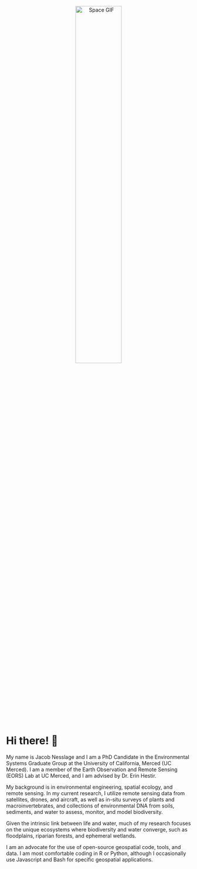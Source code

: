 <div align="center">
  <img src="https://media.giphy.com/media/l0ExmuVtODPWy0xP2/giphy.gif" width="50%" alt="Space GIF">
</div>

Hi there! 👋
======

My name is Jacob Nesslage and I am a PhD Candidate in the Environmental Systems Graduate Group at the University of California, Merced (UC Merced). I am a member of the Earth Observation and Remote Sensing (EORS) Lab at UC Merced, and I am advised by Dr. Erin Hestir.

My background is in environmental engineering, spatial ecology, and remote sensing. In my current research, I utilize remote sensing data from satellites, drones, and aircraft, as well as in-situ surveys of plants and macroinvertebrates, and collections of environmental DNA from soils, sediments, and water to assess, monitor, and model biodiversity. 

Given the intrinsic link between life and water, much of my research focuses on the unique ecosystems where biodiversity and water converge, such as floodplains, riparian forests, and ephemeral wetlands.

I am an advocate for the use of open-source geospatial code, tools, and data. I am most comfortable coding in R or Python, although I occasionally use Javascript and Bash for specific geospatial applications.


